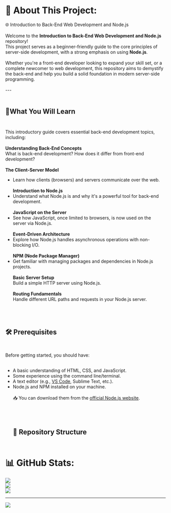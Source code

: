 # 💫 About This Project:
🌐 Introduction to Back-End Web Development and Node.js<br><br>Welcome to the **Introduction to Back-End Web Development and Node.js** repository!  <br>
This project serves as a beginner-friendly guide to the core principles of server-side development, with a strong emphasis on using **Node.js**.<br><br>
Whether you're a front-end developer looking to expand your skill set, or a complete newcomer to web development, this repository aims to demystify the back-end and help you build a solid foundation in modern server-side programming.<br><br>---<br><br>
## 📘What You Will Learn<br><br>
This introductory guide covers essential back-end development topics, including:<br><br> 
**Understanding Back-End Concepts**  <br> 
What is back-end development? How does it differ from front-end development?<br><br>
**The Client-Server Model**  <br>
- Learn how clients (browsers) and servers communicate over the web.<br><br>
  **Introduction to Node.js**  <br>
- Understand what Node.js is and why it's a powerful tool for back-end development.<br><br>
  **JavaScript on the Server**  <br>
- See how JavaScript, once limited to browsers, is now used on the server via Node.js.<br><br>
  **Event-Driven Architecture**<br>
- Explore how Node.js handles asynchronous operations with non-blocking I/O.<br><br>
 **NPM (Node Package Manager)** <br>
- Get familiar with managing packages and dependencies in Node.js projects.<br><br>
 **Basic Server Setup** <br>  Build a simple HTTP server using Node.js.<br><br>
 **Routing Fundamentals**<br>  Handle different URL paths and requests in your Node.js server.<br><br>
<br><br>
## 🛠️ Prerequisites<br><br>
Before getting started, you should have:<br><br>
- A basic understanding of HTML, CSS, and JavaScript.<br>
- Some experience using the command line/terminal.<br>
- A text editor (e.g., [VS Code](https://code.visualstudio.com/), Sublime Text, etc.).<br>
- Node.js and NPM installed on your machine.  <br>  
  📥 You can download them from the [official Node.js website](https://nodejs.org/).<br><br>
  <br><br>
  ## 📁 Repository Structure<br><br>

# 📊 GitHub Stats:
![](https://github-readme-stats.vercel.app/api?username=orynakub&theme=dark&hide_border=false&include_all_commits=false&count_private=false)<br/>
![](https://nirzak-streak-stats.vercel.app/?user=orynakub&theme=dark&hide_border=false)<br/>
![](https://github-readme-stats.vercel.app/api/top-langs/?username=orynakub&theme=dark&hide_border=false&include_all_commits=false&count_private=false&layout=compact)

---
[![](https://visitcount.itsvg.in/api?id=orynakub&icon=0&color=0)](https://visitcount.itsvg.in)

<!-- Proudly created with GPRM ( https://gprm.itsvg.in ) -->
